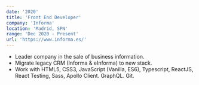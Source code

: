 ```yaml
---
date: '2020'
title: 'Front End Developer'
company: 'Informa'
location: 'Madrid, SPN'
range: 'Dec 2020 - Present'
url: 'https://www.informa.es/'
---
```


- Leader company in the sale of business information.
- Migrate legacy CRM (Informa & eInforma) to new stack.
- Work with HTML5, CSS3, JavaScript (Vanilla, ES6), Typescript, ReactJS, React Testing, Sass, Apollo Client. GraphQL. Git.

